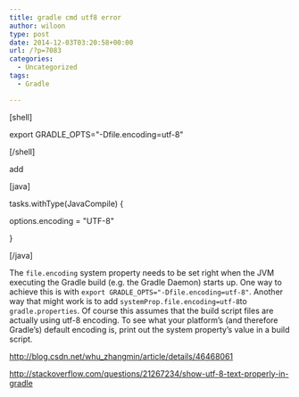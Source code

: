 ```yaml
---
title: gradle cmd utf8 error
author: wiloon
type: post
date: 2014-12-03T03:20:58+00:00
url: /?p=7083
categories:
  - Uncategorized
tags:
  - Gradle

---
```

[shell]

export GRADLE_OPTS="-Dfile.encoding=utf-8"

[/shell]



add

[java]

tasks.withType(JavaCompile) {
  
options.encoding = "UTF-8"
  
}

[/java]





The `file.encoding` system property needs to be set right when the JVM executing the Gradle build (e.g. the Gradle Daemon) starts up. One way to achieve this is with `export GRADLE_OPTS="-Dfile.encoding=utf-8"`. Another way that might work is to add `systemProp.file.encoding=utf-8`to `gradle.properties`. Of course this assumes that the build script files are actually using utf-8 encoding. To see what your platform&#8217;s (and therefore Gradle&#8217;s) default encoding is, print out the system property&#8217;s value in a build script.



http://blog.csdn.net/whu_zhangmin/article/details/46468061

http://stackoverflow.com/questions/21267234/show-utf-8-text-properly-in-gradle